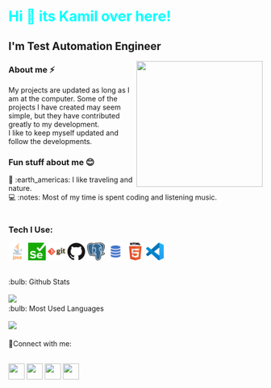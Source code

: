  
<h1 align=left style="color:aqua" >Hi  👋 its Kamil over here!</h1>

<h2>I'm Test Automation Engineer</h2>  

<img height= "250" width="250" src=https://media.giphy.com/media/8WZeVq2y8VbiGLDIoa/giphy.gif align=right>

<h3>About me ⚡ </h3> 
<p>My projects are updated as long as I am at the computer.
Some of the projects I have created may seem simple,
but they have contributed greatly to my development.<br>
I like to keep myself updated and follow the developments.</p>


<h3>Fun stuff about me 😊</h3> 
🌱 :earth_americas: I like traveling and nature. 
<br>
💻 :notes: Most of my time is spent coding and listening music. 
<br>


<br>
<h3>Tech I Use:</h3> 

[<img height="35" width="35" src="https://raw.githubusercontent.com/github/explore/5b3600551e122a3277c2c5368af2ad5725ffa9a1/topics/java/java.png">][java]
[<img height="35" width="35" src="https://raw.githubusercontent.com/github/explore/5b3600551e122a3277c2c5368af2ad5725ffa9a1/topics/selenium/selenium.png">][selenium]
<img height="35" width="35" src="https://raw.githubusercontent.com/github/explore/5b3600551e122a3277c2c5368af2ad5725ffa9a1/topics/git/git.png">
[<img height="35" width="35" src="https://raw.githubusercontent.com/github/explore/5b3600551e122a3277c2c5368af2ad5725ffa9a1/topics/github/github.png">][github]
[<img width="35" src="https://raw.githubusercontent.com/github/explore/80688e429a7d4ef2fca1e82350fe8e3517d3494d/topics/postgresql/postgresql.png" />][postgresql]
[<img width="35" src="https://raw.githubusercontent.com/github/explore/80688e429a7d4ef2fca1e82350fe8e3517d3494d/topics/sql/sql.png" />][sql]
[<img height="35" width="35" src="https://raw.githubusercontent.com/github/explore/5b3600551e122a3277c2c5368af2ad5725ffa9a1/topics/html/html.png">][html]
[<img width="35" src="https://raw.githubusercontent.com/github/explore/80688e429a7d4ef2fca1e82350fe8e3517d3494d/topics/visual-studio-code/visual-studio-code.png" />][vsCode]


[vsCode]: https://code.visualstudio.com/
[java]: https://www.java.com/
[selenium]: https://www.selenium.dev/
[postgresql]: https://www.postgresql.org/
[sql]: https://www.w3schools.com/sql/
[html]: https://www.w3schools.com/html/
[github]: https://github.com/FatihKamilAltun

<br>



<summary>:bulb: Github Stats</summary>
<br>
<img src="https://github-readme-stats.vercel.app/api?username=FatihKamilAltun&theme=merko">
<br>
<summary>:bulb: Most Used Languages</summary>
<br>
<img src="https://github-readme-stats.vercel.app/api/top-langs/?username=FatihKamilAltun&layout=compact">
<br> 
<br>
💬Connect with me:
<br>
<br>

[<img height="32" width="32" src="https://unpkg.com/simple-icons@v7/icons/linkedin.svg"    />][linkedin]
[<img height="32" width="32" src="https://unpkg.com/simple-icons@v7/icons/github.svg" />][github]
[<img height="32" width="32" src="https://unpkg.com/simple-icons@v7/icons/twitter.svg" />][twitter]
[<img height="32" width="32" src="https://cdn.jsdelivr.net/npm/simple-icons@v4/icons/gmail.svg" />][gmail]

[linkedin]:https://www.linkedin.com/in/qa-fatihkamilaltun/
[twitter]:https://twitter.com/fkaltunn
[github]:https://github.com/FatihKamilAltun
[gmail]: mailto:fkaltun70@gmail.com

